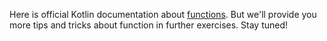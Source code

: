 Here is official Kotlin documentation about [functions][kotlin-reference.functions]. But we'll provide you more tips and tricks about function in further exercises. Stay tuned!

[kotlin-reference.functions]: https://kotlinlang.org/docs/reference/functions.html
